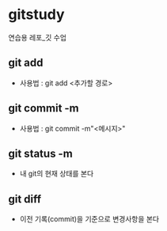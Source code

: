 # gitstudy
연습용 레포_깃 수업

## git add
- 사용법 : git add <추가할 경로>

## git commit -m
- 사용법 : git commit -m"<메시지>"

## git status -m
- 내 git의 현재 상태를 본다

## git diff
- 이전 기록(commit)을 기준으로 변경사항을 본다